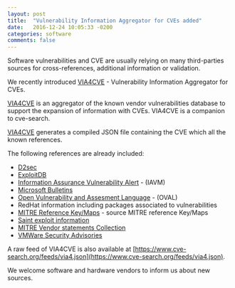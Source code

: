 ```yaml
---
layout: post
title:  "Vulnerability Information Aggregator for CVEs added"
date:   2016-12-24 10:05:33 -0200
categories: software
comments: false
---
```


Software vulnerabilities and CVE are usually relying on many third-parties sources for cross-references, additional information or validation.

We recently introduced [VIA4CVE](https://github.com/cve-search/VIA4CVE) - Vulnerability Information Aggregator for CVEs.

[VIA4CVE](https://github.com/cve-search/VIA4CVE) is an aggregator of the known vendor vulnerabilities database to support the expansion of information with CVEs. VIA4CVE is a companion to cve-search.

[VIA4CVE](https://github.com/cve-search/VIA4CVE) generates a compiled JSON file containing the CVE which all the known references.

The following references are already included:

* [D2sec](https://www.d2sec.com)
* [ExploitDB](https://www.exploit-db.com/)
* [Information Assurance Vulnerability Alert](http://www.arcyber.army.mil) - (IAVM)
* [Microsoft Bulletins](https://technet.microsoft.com/en-us/security/bulletins.aspx)
* [Open Vulnerability and Assesment Language](https://oval.cisecurity.org/) - (OVAL)
* RedHat information including packages associated to vulnerabilities
* [MITRE Reference Key/Maps](https://cve.mitre.org/data/refs/) - source MITRE reference Key/Maps
* [Saint exploit information](https://www.saintcorporation.com)
* [MITRE Vendor statements Collection](https://nvd.nist.gov/)
* [VMWare Security Advisories](https://www.vmware.com/)

A raw feed of VIA4CVE is also available at [https://www.cve-search.org/feeds/via4.json](https://www.cve-search.org/feeds/via4.json).

We welcome software and hardware vendors to inform us about new sources.
